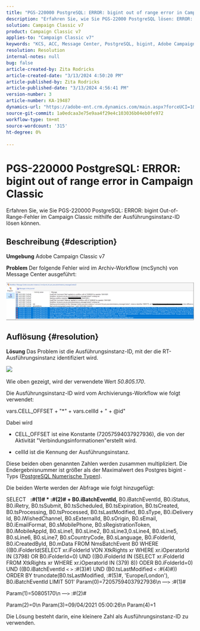 ```yaml
---
title: "PGS-220000 PostgreSQL: ERROR: bigint out of range error in Campaign Classic"
description: "Erfahren Sie, wie Sie PGS-22000 PostgreSQL lösen: ERROR: bigint out of range error in Campaign Classic"
solution: Campaign Classic v7
product: Campaign Classic v7
applies-to: "Campaign Classic v7"
keywords: "KCS, ACC, Message Center, PostgreSQL, bigint, Adobe Campaign Classic v7, PGS-220000, ERROR: bigint Out of range, Fehlerbehebung"
resolution: Resolution
internal-notes: null
bug: false
article-created-by: Zita Rodricks
article-created-date: "3/13/2024 4:50:20 PM"
article-published-by: Zita Rodricks
article-published-date: "3/13/2024 4:56:41 PM"
version-number: 3
article-number: KA-19487
dynamics-url: "https://adobe-ent.crm.dynamics.com/main.aspx?forceUCI=1&pagetype=entityrecord&etn=knowledgearticle&id=f1155bc4-59e1-ee11-904d-6045bd0065b6"
source-git-commit: 1a0edcaa3e75e9aa4f29e4c103036b04eb0fe972
workflow-type: tm+mt
source-wordcount: '315'
ht-degree: 0%

---
```


# PGS-220000 PostgreSQL: ERROR: bigint out of range error in Campaign Classic


Erfahren Sie, wie Sie PGS-220000 PostgreSQL: ERROR: bigint Out-of-Range-Fehler im Campaign Classic mithilfe der Ausführungsinstanz-ID lösen können.

## Beschreibung {#description}


<b>Umgebung</b>
Adobe Campaign Classic v7

<b>Problem</b>
Der folgende Fehler wird im Archiv-Workflow (mcSynch) von Message Center ausgeführt:

![](assets/___f3155bc4-59e1-ee11-904d-6045bd0065b6___.png)




## Auflösung {#resolution}


<b>Lösung</b>
Das Problem ist die Ausführungsinstanz-ID, mit der die RT-Ausführungsinstanz identifiziert wird.

![](assets/b19e48ed-65d1-ec11-a7b5-00224809c556.png)

Wie oben gezeigt, wird der verwendete Wert *50.805.170*.

Die Ausführungsinstanz-ID wird vom Archivierungs-Workflow wie folgt verwendet:

vars.CELL_OFFSET + &quot;\*&quot; + vars.cellId + &quot; + @id&quot;

Dabei wird

- CELL_OFFSET ist eine Konstante (72057594037927936), die von der Aktivität &quot;Verbindungsinformationen&quot;erstellt wird.

- cellId ist die Kennung der Ausführungsinstanz.

Diese beiden oben genannten Zahlen werden zusammen multipliziert. Die Endergebnisnummer ist größer als der Maximalwert des Postgres bigint -Typs ([PostgreSQL Numerische Typen](https://www.postgresql.org/docs/10/datatype-numeric.html)).

Die beiden Werte werden der Abfrage wie folgt hinzugefügt:

SELECT   <b>:#(1)# \* :#(2)# + B0.iBatchEventId</b>, B0.iBatchEventId, B0.iStatus, B0.iRetry, B0.tsSubmit, B0.tsScheduled, B0.tsExpiration, B0.tsCreated, B0.tsProcessing, B0.tsProcessed, B0.tsLastModified, B0.sType, B0.iDelivery Id, B0.iWishedChannel, B0.sExternalId, B0.sOrigin, B0.sEmail, B0.iEmailFormat, B0.sMobilePhone, B0.sRegistrationToken, B0.iMobileAppId, B0.sLine1, B0.sLine2, B0.sLine3,0.sLine4, B0.sLine5, B0.sLine6, B0.sLine7, B0.sCountryCode, B0.sLanguage, B0.iFolderId, B0.iCreatedById, B0.mData FROM NmsBatchEvent B0 WHERE ((B0.iFolderId(SELECT xr.iFolderId VON XtkRights xr WHERE xr.iOperatorId IN (3798) OR B0.iFolderId=0) UND ((B0.iFolderId IN (SELECT xr.iFolderId FROM XtkRights xr WHERE xr.iOperatorId IN (379) 8)) ODER B0.iFolderId=0) UND ((B0.iBatchEventId `<` `>`  :#(3)#) UND (B0.tsLastModified `<`  :#(4)#)) ORDER BY truncdate(B0.tsLastModified, :#(5)#, &#39;Europe/London&#39;), B0.iBatchEventId LIMIT 501&#39; Param(0)=72057594037927936\n —`>`  :#(1)#

Param(1)=50805170\n —`>`  :#(2)#

Param(2)=0\n Param(3)=09/04/2021 05:00:26\n Param(4)=1

Die Lösung besteht darin, eine kleinere Zahl als Ausführungsinstanz-ID zu verwenden.

